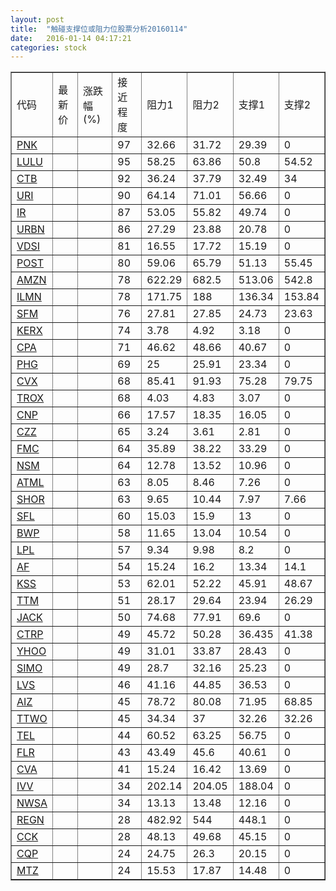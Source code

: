 ```yaml
---
layout: post
title:  "触碰支撑位或阻力位股票分析20160114"
date:   2016-01-14 04:17:21
categories: stock
---
```

<script type="text/javascript">
var stockList = []
stockList.push('gb_pnk');
stockList.push('gb_lulu');
stockList.push('gb_ctb');
stockList.push('gb_uri');
stockList.push('gb_ir');
stockList.push('gb_urbn');
stockList.push('gb_vdsi');
stockList.push('gb_post');
stockList.push('gb_amzn');
stockList.push('gb_ilmn');
stockList.push('gb_sfm');
stockList.push('gb_kerx');
stockList.push('gb_cpa');
stockList.push('gb_phg');
stockList.push('gb_cvx');
stockList.push('gb_trox');
stockList.push('gb_cnp');
stockList.push('gb_czz');
stockList.push('gb_fmc');
stockList.push('gb_nsm');
stockList.push('gb_atml');
stockList.push('gb_shor');
stockList.push('gb_sfl');
stockList.push('gb_bwp');
stockList.push('gb_lpl');
stockList.push('gb_af');
stockList.push('gb_kss');
stockList.push('gb_ttm');
stockList.push('gb_jack');
stockList.push('gb_ctrp');
stockList.push('gb_yhoo');
stockList.push('gb_simo');
stockList.push('gb_lvs');
stockList.push('gb_aiz');
stockList.push('gb_ttwo');
stockList.push('gb_tel');
stockList.push('gb_flr');
stockList.push('gb_cva');
stockList.push('gb_ivv');
stockList.push('gb_nwsa');
stockList.push('gb_regn');
stockList.push('gb_cck');
stockList.push('gb_cqp');
stockList.push('gb_mtz');
</script>
<table border="1">
 <tr>
 <td>代码</td>
 <td>最新价</td>
 <td>涨跌幅(%)</td>
 <td>接近程度</td>
 <td>阻力1</td>
 <td>阻力2</td>
 <td>支撑1</td>
 <td>支撑2</td>
</tr>
  <tr id="pnk" class="green">
  <td><a href="http://stock.finance.sina.com.cn/usstock/quotes/PNK.html" target="_blank">PNK</a></td><td></td><td></td><td>97</td><td>32.66</td><td>31.72</td><td>29.39</td><td>0</td></tr>
  <tr id="lulu" class="red">
  <td><a href="http://stock.finance.sina.com.cn/usstock/quotes/LULU.html" target="_blank">LULU</a></td><td></td><td></td><td>95</td><td>58.25</td><td>63.86</td><td>50.8</td><td>54.52</td></tr>
  <tr id="ctb" class="red">
  <td><a href="http://stock.finance.sina.com.cn/usstock/quotes/CTB.html" target="_blank">CTB</a></td><td></td><td></td><td>92</td><td>36.24</td><td>37.79</td><td>32.49</td><td>34</td></tr>
  <tr id="uri" class="green">
  <td><a href="http://stock.finance.sina.com.cn/usstock/quotes/URI.html" target="_blank">URI</a></td><td></td><td></td><td>90</td><td>64.14</td><td>71.01</td><td>56.66</td><td>0</td></tr>
  <tr id="ir" class="red">
  <td><a href="http://stock.finance.sina.com.cn/usstock/quotes/IR.html" target="_blank">IR</a></td><td></td><td></td><td>87</td><td>53.05</td><td>55.82</td><td>49.74</td><td>0</td></tr>
  <tr id="urbn" class="green">
  <td><a href="http://stock.finance.sina.com.cn/usstock/quotes/URBN.html" target="_blank">URBN</a></td><td></td><td></td><td>86</td><td>27.29</td><td>23.88</td><td>20.78</td><td>0</td></tr>
  <tr id="vdsi" class="green">
  <td><a href="http://stock.finance.sina.com.cn/usstock/quotes/VDSI.html" target="_blank">VDSI</a></td><td></td><td></td><td>81</td><td>16.55</td><td>17.72</td><td>15.19</td><td>0</td></tr>
  <tr id="post" class="red">
  <td><a href="http://stock.finance.sina.com.cn/usstock/quotes/POST.html" target="_blank">POST</a></td><td></td><td></td><td>80</td><td>59.06</td><td>65.79</td><td>51.13</td><td>55.45</td></tr>
  <tr id="amzn" class="red">
  <td><a href="http://stock.finance.sina.com.cn/usstock/quotes/AMZN.html" target="_blank">AMZN</a></td><td></td><td></td><td>78</td><td>622.29</td><td>682.5</td><td>513.06</td><td>542.8</td></tr>
  <tr id="ilmn" class="red">
  <td><a href="http://stock.finance.sina.com.cn/usstock/quotes/ILMN.html" target="_blank">ILMN</a></td><td></td><td></td><td>78</td><td>171.75</td><td>188</td><td>136.34</td><td>153.84</td></tr>
  <tr id="sfm" class="green">
  <td><a href="http://stock.finance.sina.com.cn/usstock/quotes/SFM.html" target="_blank">SFM</a></td><td></td><td></td><td>76</td><td>27.81</td><td>27.85</td><td>24.73</td><td>23.63</td></tr>
  <tr id="kerx" class="red">
  <td><a href="http://stock.finance.sina.com.cn/usstock/quotes/KERX.html" target="_blank">KERX</a></td><td></td><td></td><td>74</td><td>3.78</td><td>4.92</td><td>3.18</td><td>0</td></tr>
  <tr id="cpa" class="red">
  <td><a href="http://stock.finance.sina.com.cn/usstock/quotes/CPA.html" target="_blank">CPA</a></td><td></td><td></td><td>71</td><td>46.62</td><td>48.66</td><td>40.67</td><td>0</td></tr>
  <tr id="phg" class="red">
  <td><a href="http://stock.finance.sina.com.cn/usstock/quotes/PHG.html" target="_blank">PHG</a></td><td></td><td></td><td>69</td><td>25</td><td>25.91</td><td>23.34</td><td>0</td></tr>
  <tr id="cvx" class="green">
  <td><a href="http://stock.finance.sina.com.cn/usstock/quotes/CVX.html" target="_blank">CVX</a></td><td></td><td></td><td>68</td><td>85.41</td><td>91.93</td><td>75.28</td><td>79.75</td></tr>
  <tr id="trox" class="green">
  <td><a href="http://stock.finance.sina.com.cn/usstock/quotes/TROX.html" target="_blank">TROX</a></td><td></td><td></td><td>68</td><td>4.03</td><td>4.83</td><td>3.07</td><td>0</td></tr>
  <tr id="cnp" class="red">
  <td><a href="http://stock.finance.sina.com.cn/usstock/quotes/CNP.html" target="_blank">CNP</a></td><td></td><td></td><td>66</td><td>17.57</td><td>18.35</td><td>16.05</td><td>0</td></tr>
  <tr id="czz" class="green">
  <td><a href="http://stock.finance.sina.com.cn/usstock/quotes/CZZ.html" target="_blank">CZZ</a></td><td></td><td></td><td>65</td><td>3.24</td><td>3.61</td><td>2.81</td><td>0</td></tr>
  <tr id="fmc" class="red">
  <td><a href="http://stock.finance.sina.com.cn/usstock/quotes/FMC.html" target="_blank">FMC</a></td><td></td><td></td><td>64</td><td>35.89</td><td>38.22</td><td>33.29</td><td>0</td></tr>
  <tr id="nsm" class="green">
  <td><a href="http://stock.finance.sina.com.cn/usstock/quotes/NSM.html" target="_blank">NSM</a></td><td></td><td></td><td>64</td><td>12.78</td><td>13.52</td><td>10.96</td><td>0</td></tr>
  <tr id="atml" class="red">
  <td><a href="http://stock.finance.sina.com.cn/usstock/quotes/ATML.html" target="_blank">ATML</a></td><td></td><td></td><td>63</td><td>8.05</td><td>8.46</td><td>7.26</td><td>0</td></tr>
  <tr id="shor" class="green">
  <td><a href="http://stock.finance.sina.com.cn/usstock/quotes/SHOR.html" target="_blank">SHOR</a></td><td></td><td></td><td>63</td><td>9.65</td><td>10.44</td><td>7.97</td><td>7.66</td></tr>
  <tr id="sfl" class="red">
  <td><a href="http://stock.finance.sina.com.cn/usstock/quotes/SFL.html" target="_blank">SFL</a></td><td></td><td></td><td>60</td><td>15.03</td><td>15.9</td><td>13</td><td>0</td></tr>
  <tr id="bwp" class="red">
  <td><a href="http://stock.finance.sina.com.cn/usstock/quotes/BWP.html" target="_blank">BWP</a></td><td></td><td></td><td>58</td><td>11.65</td><td>13.04</td><td>10.54</td><td>0</td></tr>
  <tr id="lpl" class="red">
  <td><a href="http://stock.finance.sina.com.cn/usstock/quotes/LPL.html" target="_blank">LPL</a></td><td></td><td></td><td>57</td><td>9.34</td><td>9.98</td><td>8.2</td><td>0</td></tr>
  <tr id="af" class="red">
  <td><a href="http://stock.finance.sina.com.cn/usstock/quotes/AF.html" target="_blank">AF</a></td><td></td><td></td><td>54</td><td>15.24</td><td>16.2</td><td>13.34</td><td>14.1</td></tr>
  <tr id="kss" class="green">
  <td><a href="http://stock.finance.sina.com.cn/usstock/quotes/KSS.html" target="_blank">KSS</a></td><td></td><td></td><td>53</td><td>62.01</td><td>52.22</td><td>45.91</td><td>48.67</td></tr>
  <tr id="ttm" class="green">
  <td><a href="http://stock.finance.sina.com.cn/usstock/quotes/TTM.html" target="_blank">TTM</a></td><td></td><td></td><td>51</td><td>28.17</td><td>29.64</td><td>23.94</td><td>26.29</td></tr>
  <tr id="jack" class="red">
  <td><a href="http://stock.finance.sina.com.cn/usstock/quotes/JACK.html" target="_blank">JACK</a></td><td></td><td></td><td>50</td><td>74.68</td><td>77.91</td><td>69.6</td><td>0</td></tr>
  <tr id="ctrp" class="green">
  <td><a href="http://stock.finance.sina.com.cn/usstock/quotes/CTRP.html" target="_blank">CTRP</a></td><td></td><td></td><td>49</td><td>45.72</td><td>50.28</td><td>36.435</td><td>41.38</td></tr>
  <tr id="yhoo" class="red">
  <td><a href="http://stock.finance.sina.com.cn/usstock/quotes/YHOO.html" target="_blank">YHOO</a></td><td></td><td></td><td>49</td><td>31.01</td><td>33.87</td><td>28.43</td><td>0</td></tr>
  <tr id="simo" class="red">
  <td><a href="http://stock.finance.sina.com.cn/usstock/quotes/SIMO.html" target="_blank">SIMO</a></td><td></td><td></td><td>49</td><td>28.7</td><td>32.16</td><td>25.23</td><td>0</td></tr>
  <tr id="lvs" class="green">
  <td><a href="http://stock.finance.sina.com.cn/usstock/quotes/LVS.html" target="_blank">LVS</a></td><td></td><td></td><td>46</td><td>41.16</td><td>44.85</td><td>36.53</td><td>0</td></tr>
  <tr id="aiz" class="red">
  <td><a href="http://stock.finance.sina.com.cn/usstock/quotes/AIZ.html" target="_blank">AIZ</a></td><td></td><td></td><td>45</td><td>78.72</td><td>80.08</td><td>71.95</td><td>68.85</td></tr>
  <tr id="ttwo" class="green">
  <td><a href="http://stock.finance.sina.com.cn/usstock/quotes/TTWO.html" target="_blank">TTWO</a></td><td></td><td></td><td>45</td><td>34.34</td><td>37</td><td>32.26</td><td>32.26</td></tr>
  <tr id="tel" class="green">
  <td><a href="http://stock.finance.sina.com.cn/usstock/quotes/TEL.html" target="_blank">TEL</a></td><td></td><td></td><td>44</td><td>60.52</td><td>63.25</td><td>56.75</td><td>0</td></tr>
  <tr id="flr" class="red">
  <td><a href="http://stock.finance.sina.com.cn/usstock/quotes/FLR.html" target="_blank">FLR</a></td><td></td><td></td><td>43</td><td>43.49</td><td>45.6</td><td>40.61</td><td>0</td></tr>
  <tr id="cva" class="red">
  <td><a href="http://stock.finance.sina.com.cn/usstock/quotes/CVA.html" target="_blank">CVA</a></td><td></td><td></td><td>41</td><td>15.24</td><td>16.42</td><td>13.69</td><td>0</td></tr>
  <tr id="ivv" class="green">
  <td><a href="http://stock.finance.sina.com.cn/usstock/quotes/IVV.html" target="_blank">IVV</a></td><td></td><td></td><td>34</td><td>202.14</td><td>204.05</td><td>188.04</td><td>0</td></tr>
  <tr id="nwsa" class="green">
  <td><a href="http://stock.finance.sina.com.cn/usstock/quotes/NWSA.html" target="_blank">NWSA</a></td><td></td><td></td><td>34</td><td>13.13</td><td>13.48</td><td>12.16</td><td>0</td></tr>
  <tr id="regn" class="green">
  <td><a href="http://stock.finance.sina.com.cn/usstock/quotes/REGN.html" target="_blank">REGN</a></td><td></td><td></td><td>28</td><td>482.92</td><td>544</td><td>448.1</td><td>0</td></tr>
  <tr id="cck" class="green">
  <td><a href="http://stock.finance.sina.com.cn/usstock/quotes/CCK.html" target="_blank">CCK</a></td><td></td><td></td><td>28</td><td>48.13</td><td>49.68</td><td>45.15</td><td>0</td></tr>
  <tr id="cqp" class="red">
  <td><a href="http://stock.finance.sina.com.cn/usstock/quotes/CQP.html" target="_blank">CQP</a></td><td></td><td></td><td>24</td><td>24.75</td><td>26.3</td><td>20.15</td><td>0</td></tr>
  <tr id="mtz" class="green">
  <td><a href="http://stock.finance.sina.com.cn/usstock/quotes/MTZ.html" target="_blank">MTZ</a></td><td></td><td></td><td>24</td><td>15.53</td><td>17.87</td><td>14.48</td><td>0</td></tr>
</table>
